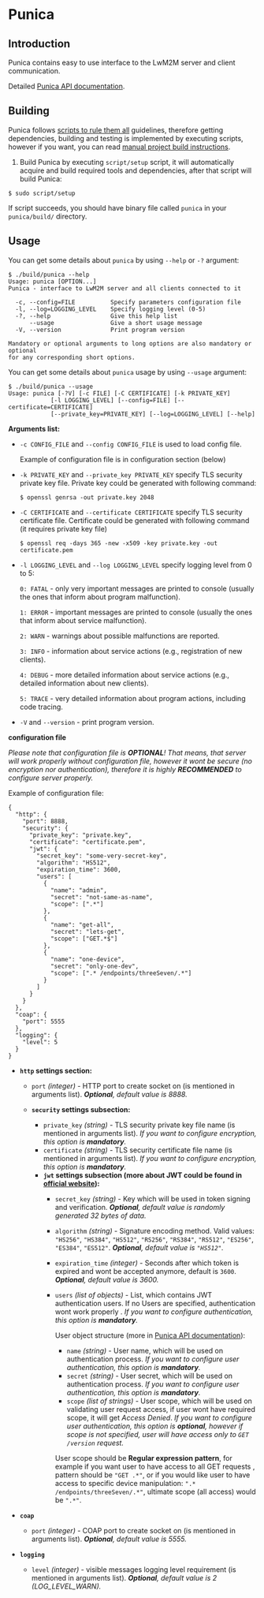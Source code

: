 # Punica

**Introduction**
----
Punica contains easy to use interface to the LwM2M server and client communication.

Detailed [Punica API documentation](./doc/PUNICA_API.md).

**Building**
----
Punica follows [scripts to rule them all](https://github.com/github/scripts-to-rule-them-all) guidelines, therefore getting dependencies,
building and testing is implemented by executing scripts, however if you want,
you can read [manual project build instructions](./doc/MANUAL_BUILD.md).

1. Build Punica by executing ```script/setup``` script, it will automatically
acquire and build required tools and dependencies, after that script will build Punica:

```
$ sudo script/setup
```

If script succeeds, you should have binary file called `punica` in your `punica/build/` directory.

**Usage**
----
You can get some details about `punica` by using `--help` or `-?` argument:
```
$ ./build/punica --help
Usage: punica [OPTION...]
Punica - interface to LwM2M server and all clients connected to it

  -c, --config=FILE          Specify parameters configuration file
  -l, --log=LOGGING_LEVEL    Specify logging level (0-5)
  -?, --help                 Give this help list
      --usage                Give a short usage message
  -V, --version              Print program version

Mandatory or optional arguments to long options are also mandatory or optional
for any corresponding short options.
```

You can get some details about `punica` usage by using `--usage` argument:
```
$ ./build/punica --usage
Usage: punica [-?V] [-c FILE] [-C CERTIFICATE] [-k PRIVATE_KEY]
            [-l LOGGING_LEVEL] [--config=FILE] [--certificate=CERTIFICATE]
            [--private_key=PRIVATE_KEY] [--log=LOGGING_LEVEL] [--help]
```

**Arguments list:**
- `-c CONFIG_FILE` and `--config CONFIG_FILE` is used to load config file.

     Example of configuration file is in configuration section (below)

- `-k PRIVATE_KEY` and `--private_key PRIVATE_KEY` specify TLS security private key file.
  Private key could be generated with following command:
  ```
  $ openssl genrsa -out private.key 2048
  ```

- `-C CERTIFICATE` and `--certificate CERTIFICATE` specify TLS security certificate file.
  Certificate could be generated with following command (it requires private key file)
  ```
  $ openssl req -days 365 -new -x509 -key private.key -out certificate.pem
  ```

- `-l LOGGING_LEVEL` and `--log LOGGING_LEVEL` specify logging level from 0 to 5:

    `0: FATAL` - only very important messages are printed to console (usually the ones that inform about program malfunction).

    `1: ERROR` - important messages are printed to console (usually the ones that inform about service malfunction).

    `2: WARN` - warnings about possible malfunctions are reported.

    `3: INFO` - information about service actions (e.g., registration of new clients).

    `4: DEBUG` - more detailed information about service actions (e.g., detailed information about new clients).

    `5: TRACE` - very detailed information about program actions, including code tracing.

- `-V` and `--version` - print program version.

**configuration file**

_Please note that configuration file is **OPTIONAL**! That means, that server will work properly without configuration file, however it wont be secure (no encryption nor authentication), therefore it is highly **RECOMMENDED** to configure server properly._

Example of configuration file:
```
{
  "http": {
    "port": 8888,
    "security": {
      "private_key": "private.key",
      "certificate": "certificate.pem",
      "jwt": {
        "secret_key": "some-very-secret-key",
        "algorithm": "HS512",
        "expiration_time": 3600,
        "users": [
          {
            "name": "admin",
            "secret": "not-same-as-name",
            "scope": [".*"]
          },
          {
            "name": "get-all",
            "secret": "lets-get",
            "scope": ["GET.*$"]
          },
          {
            "name": "one-device",
            "secret": "only-one-dev",
            "scope": [".* /endpoints/threeSeven/.*"]
          }
        ]
      }
    }
  },
  "coap": {
    "port": 5555
  },
  "logging": {
    "level": 5
  }
}
```

- **`http` settings section:**
  - `port` _(integer)_ - HTTP port to create socket on (is mentioned in arguments list). _**Optional**, default value is 8888._

  - **`security` settings subsection:**
    - ``private_key`` _(string)_ - TLS security private key file name (is mentioned in arguments list). _If you want to configure encryption, this option is **mandatory**._
    - ``certificate`` _(string)_ - TLS security certificate file name (is mentioned in arguments list). _If you want to configure encryption, this option is **mandatory**._
    - **`jwt` settings subsection (more about JWT could be found in [official website](https://jwt.io/)):**
      -  ``secret_key`` _(string)_ - Key which will be used in token signing and verification. _**Optional**, default value is randomly generated 32 bytes of data._
      -  ``algorithm`` _(string)_ - Signature encoding method. Valid values: ``"HS256"``, ``"HS384"``, ``"HS512"``, ``"RS256"``, ``"RS384"``, ``"RS512"``, ``"ES256"``, ``"ES384"``, ``"ES512"``. _**Optional**, default value is ``"HS512"``._
      -  ``expiration_time`` _(integer)_ - Seconds after which token is expired and wont be accepted anymore, default is `3600`. _**Optional**, default value is 3600._
      -  ``users``  _(list of objects)_ - List, which contains JWT authentication users. If no Users are specified, authentication wont work properly . _If you want to configure authentication, this option is **mandatory**._

         User object structure (more in [Punica API documentation](./doc/PUNICA_API.md)):
         - ``name`` _(string)_ - User name, which will be used on authentication process. _If you want to configure user authentication, this option is **mandatory**._
         - ``secret`` _(string)_ - User secret, which will be used on authentication process.  _If you want to configure user authentication, this option is **mandatory**._
         - ``scope`` _(list of strings)_ - User scope, which will be used on validating user request access, if user wont have required scope, it will get _Access Denied_.  _If you want to configure user authentication, this option is **optional**, however if scope is not specified, user will have access only to ``GET /version`` request._

         User scope should be **Regular expression pattern**, for example if you want user to have access to all GET requests , pattern should be `"GET .*"`, or if you would like user to have access to specific device manipulation: `".* /endpoints/threeSeven/.*"`, ultimate scope (all access) would be `".*"`.


- **`coap`**
  - `port` _(integer)_ - COAP port to create socket on (is mentioned in arguments list). _**Optional**, default value is 5555._

- **`logging`**
  - `level` _(integer)_ - visible messages logging level requirement (is mentioned in arguments list).  _**Optional**, default value is 2 (LOG_LEVEL_WARN)._
